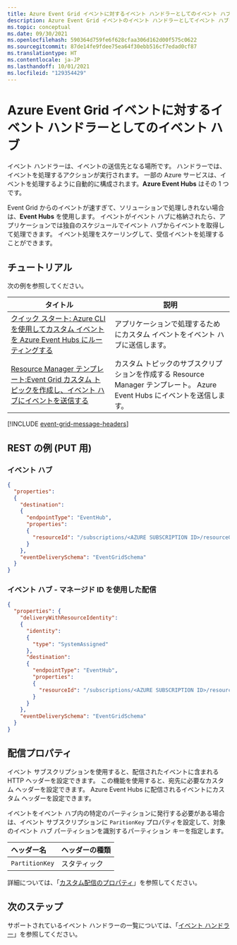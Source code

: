 ```yaml
---
title: Azure Event Grid イベントに対するイベント ハンドラーとしてのイベント ハブ
description: Azure Event Grid イベントのイベント ハンドラーとしてイベント ハブを使用する方法について説明します。
ms.topic: conceptual
ms.date: 09/30/2021
ms.openlocfilehash: 590364d759fe6f628cfaa306d162d00f575c0622
ms.sourcegitcommit: 87de14fe9fdee75ea64f30ebb516cf7edad0cf87
ms.translationtype: HT
ms.contentlocale: ja-JP
ms.lasthandoff: 10/01/2021
ms.locfileid: "129354429"
---
```

# <a name="event-hub-as-an-event-handler-for-azure-event-grid-events"></a>Azure Event Grid イベントに対するイベント ハンドラーとしてのイベント ハブ
イベント ハンドラーは、イベントの送信先となる場所です。 ハンドラーでは、イベントを処理するアクションが実行されます。 一部の Azure サービスは、イベントを処理するように自動的に構成されます。**Azure Event Hubs** はその 1 つです。 

Event Grid からのイベントが速すぎて、ソリューションで処理しきれない場合は、**Event Hubs** を使用します。 イベントがイベント ハブに格納されたら、アプリケーションでは独自のスケジュールでイベント ハブからイベントを取得して処理できます。 イベント処理をスケーリングして、受信イベントを処理することができます。

## <a name="tutorials"></a>チュートリアル
次の例を参照してください。 

|タイトル  |説明  |
|---------|---------|
| [クイック スタート: Azure CLI を使用してカスタム イベントを Azure Event Hubs にルーティングする](custom-event-to-eventhub.md) | アプリケーションで処理するためにカスタム イベントをイベント ハブに送信します。 |
| [Resource Manager テンプレート:Event Grid カスタム トピックを作成し、イベント ハブにイベントを送信する](https://github.com/Azure/azure-quickstart-templates/tree/master/quickstarts/microsoft.eventgrid/event-grid-event-hubs-handler)| カスタム トピックのサブスクリプションを作成する Resource Manager テンプレート。 Azure Event Hubs にイベントを送信します。 |

[!INCLUDE [event-grid-message-headers](./includes/event-grid-message-headers.md)]


## <a name="rest-examples-for-put"></a>REST の例 (PUT 用)


### <a name="event-hub"></a>イベント ハブ

```json
{
  "properties": 
  {
    "destination": 
    {
      "endpointType": "EventHub",
      "properties": 
      {
        "resourceId": "/subscriptions/<AZURE SUBSCRIPTION ID>/resourceGroups/<RESOURCE GROUP NAME>/providers/Microsoft.EventHub/namespaces/<EVENT HUBS NAMESPACE NAME>/eventhubs/<EVENT HUB NAME>"
      }
    },
    "eventDeliverySchema": "EventGridSchema"
  }
}
```

### <a name="event-hub---delivery-with-managed-identity"></a>イベント ハブ - マネージド ID を使用した配信

```json
{
  "properties": {
    "deliveryWithResourceIdentity": 
    {
      "identity": 
      {
        "type": "SystemAssigned"
      },
      "destination": 
      {
        "endpointType": "EventHub",
        "properties": 
        {
          "resourceId": "/subscriptions/<AZURE SUBSCRIPTION ID>/resourceGroups/<RESOURCE GROUP NAME>/providers/Microsoft.EventHub/namespaces/<EVENT HUBS NAMESPACE NAME>/eventhubs/<EVENT HUB NAME>"
        }
      }
    },
    "eventDeliverySchema": "EventGridSchema"
  }
}
```

## <a name="delivery-properties"></a>配信プロパティ
イベント サブスクリプションを使用すると、配信されたイベントに含まれる HTTP ヘッダーを設定できます。 この機能を使用すると、宛先に必要なカスタム ヘッダーを設定できます。 Azure Event Hubs に配信されるイベントにカスタム ヘッダーを設定できます。

イベントをイベント ハブ内の特定のパーティションに発行する必要がある場合は、イベント サブスクリプションに `ParitionKey` プロパティを設定して、対象のイベント ハブ パーティションを識別するパーティション キーを指定します。

| ヘッダー名 | ヘッダーの種類 |
| :-- | :-- |
|`PartitionKey` | スタティック |

詳細については、「[カスタム配信のプロパティ](delivery-properties.md)」を参照してください。 

## <a name="next-steps"></a>次のステップ
サポートされているイベント ハンドラーの一覧については、「[イベント ハンドラー](event-handlers.md)」を参照してください。 
